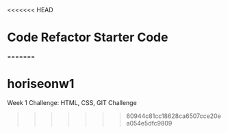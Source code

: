 <<<<<<< HEAD
# Code Refactor Starter Code
=======
# horiseonw1
Week 1 Challenge: HTML, CSS, GIT Challenge
>>>>>>> 60944c81cc18628ca6507cce20ea054e5dfc9809
